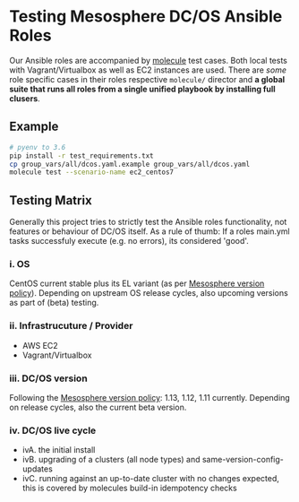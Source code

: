 # Testing Mesosphere DC/OS Ansible Roles

Our Ansible roles are accompanied by [molecule](https://molecule.readthedocs.io/en/latest/index.html) test cases.
Both local tests with Vagrant/Virtualbox as well as EC2 instances are used. There are *some* role specific cases in their roles respective `molecule/` director and **a global suite that runs all roles from a single unified playbook by installing full clusers**.

## Example

```bash
# pyenv to 3.6
pip install -r test_requirements.txt
cp group_vars/all/dcos.yaml.example group_vars/all/dcos.yaml
molecule test --scenario-name ec2_centos7
```

## Testing Matrix

Generally this project tries to strictly test the Ansible roles functionality, not features or behaviour of DC/OS itself. As a rule of thumb: If a roles main.yml tasks successfuly execute (e.g. no errors), its considered 'good'.

### i. OS

CentOS current stable plus its EL variant (as per [Mesosphere version policy](https://docs.mesosphere.com/version-policy/)). Depending on upstream OS release cycles, also upcoming versions as part of (beta) testing.

### ii. Infrastrucuture / Provider

* AWS EC2
* Vagrant/Virtualbox

### iii. DC/OS version

Following the [Mesosphere version policy](https://docs.mesosphere.com/version-policy/): 1.13, 1.12, 1.11 currently. Depending on release cycles, also the current beta version.

### iv. DC/OS live cycle

* ivA. the initial install
* ivB. upgrading of a clusters (all node types) and same-version-config-updates
* ivC. running against an up-to-date cluster with no changes expected, this is covered by molecules build-in idempotency checks
